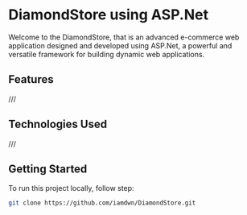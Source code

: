 ﻿# DiamondStore using ASP.Net

Welcome to the DiamondStore, that is an advanced e-commerce web application designed and developed using ASP.Net, a powerful and versatile framework for building dynamic web applications.

## Features

///

## Technologies Used

///

## Getting Started

To run this project locally, follow step:

   ```bash
   git clone https://github.com/iamdwn/DiamondStore.git


